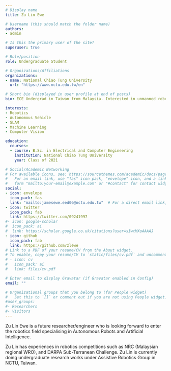 ```yaml
---
# Display name
title: Zu Lin Ewe

# Username (this should match the folder name)
authors:
- admin

# Is this the primary user of the site?
superuser: true

# Role/position
role: Undergraduate Student

# Organizations/Affiliations
organizations:
- name: National Chiao Tung University
  url: "https://www.nctu.edu.tw/en"

# Short bio (displayed in user profile at end of posts)
bio: ECE Undergrad in Taiwan from Malaysia. Interested in unmanned robotics.

interests:
- Robotics
- Autonomous Vehicle
- SLAM
- Machine Learning
- Computer Vision

education:
  courses:
  - course: B.Sc. in Electrical and Computer Engineering
    institution: National Chiao Tung University
    year: Class of 2021

# Social/Academic Networking
# For available icons, see: https://sourcethemes.com/academic/docs/page-builder/#icons
#   For an email link, use "fas" icon pack, "envelope" icon, and a link in the
#   form "mailto:your-email@example.com" or "#contact" for contact widget.
social:
- icon: envelope
  icon_pack: fas
  link: "mailto:jamesewe.eed06@nctu.edu.tw"  # For a direct email link, use "mailto:test@example.org".
- icon: twitter
  icon_pack: fab
  link: https://twitter.com/09241997
#- icon: google-scholar
#  icon_pack: ai
#  link: https://scholar.google.co.uk/citations?user=sIwtMXoAAAAJ
- icon: github
  icon_pack: fab
  link: https://github.com/zlewe
# Link to a PDF of your resume/CV from the About widget.
# To enable, copy your resume/CV to `static/files/cv.pdf` and uncomment the lines below.
# - icon: cv
#   icon_pack: ai
#   link: files/cv.pdf

# Enter email to display Gravatar (if Gravatar enabled in Config)
email: ""

# Organizational groups that you belong to (for People widget)
#   Set this to `[]` or comment out if you are not using People widget.
#user_groups:
#- Researchers
#- Visitors
---
```


Zu Lin Ewe is a future researcher/engineer who is looking forward to enter the robotics field specialising in Autonomous Robots and Artificial Intelligence.

Zu Lin has experiences in robotics competitions such as NRC (Malaysian regional WRO), and DARPA Sub-Terranean Challenge. Zu Lin is currently doing undergraduate research works under Assistive Robotics Group in NCTU, Taiwan.
